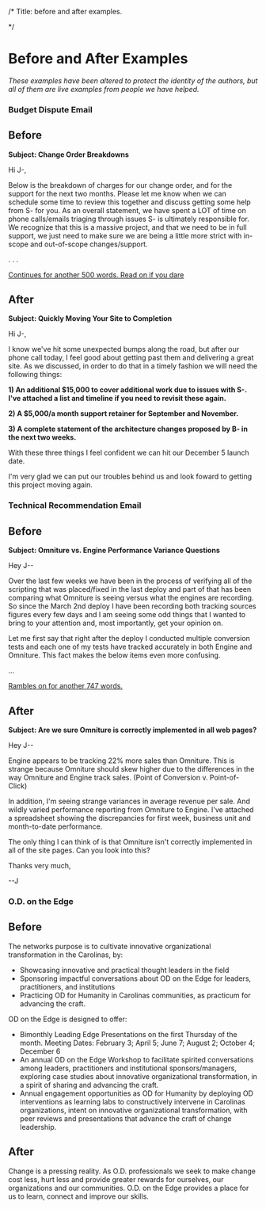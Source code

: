 /*
Title: before and after examples.

*/

# Before and After Examples

*These examples have been altered to protect the identity of the authors, but all of them are live examples from people we have helped.*

### Budget Dispute Email


## Before

**Subject: Change Order Breakdowns**


Hi J-,

Below is the breakdown of charges for our change order, and for the support for the next two months. Please let me know when we can schedule some time to review this together and discuss getting some help from S- for you. As an overall statement, we have spent a LOT of time on phone calls/emails triaging through issues S- is ultimately responsible for. We recognize that this is a massive project, and that we need to be in full support, we just need to make sure we are being a little more strict with in-scope and out-of-scope changes/support.

. . . 

[Continues for another 500 words. Read on if you dare](./email/budgetbefore)
 
<!-- Initial Change order
Cost: $15,000

Charge Breakdown/notes

* Lengthy and unplanned support for S- on their own code changes. Erick has spent a lot of time helping Honey triage through his own code to figure out why it doesn’t work. Several of these phone calls had no relation to us needing any code changes.

* Ecosystem Architecture changes/folder structure changes requested from B– round 1. Round 2 is still TBD.

* S- Requirements not being provided in time causing changes to all forms (provider search, contact us, fraud and abuse).

* S- Requesting a rapid change to provider search, then requesting the form to be reverted back to the original so they can have two weeks to develop to their own requirements.

* We will need to go back again in two weeks and make the form changes to what is mandated in S- requirements.

* In the S- development standards, a Windows Server 2008 platform was the requested development target. We found out two weeks ago that they are actually using a Linux platform instead. This caused us to go back and make changes to our HTML code.

 
Architecture change provided by B-
Cost: TBD, this could be done as a block of hours if B- will need more collaboration with us.
 
Charge breakdown/notes:

* Will be a separate estimate and statement of work based on requested changes, testing, and support required.

* This absolutely has to be presented to us in the next two weeks. ALL OTHER SITES WILL BE PLACED ON HOLD FOR DEVELOPMENT UNTIL THIS IS DONE AND APPLIED TO THE ECOSYSTEM.

* If this is not finished in the next two weeks, M-, R-, I-, and -, will incur a charge in addition to their initial website costs to retroactively merge these changes into their site so that every site built is on the same code base.

 
Support Retainer for Sept-Nov
Cost: $5,000 per month
 
Charge breakdown/notes

* This is an optional charge for August, but will be a required charge for our web developers to be available for ad-hoc fixes, changes, support. Right now, I have two developers working on these websites (all of them), and one is being 100% tied up on phone calls both with the group and separately for the S- developers. I cannot move forward in the current timeline without charging for that support. -->


## After

**Subject: Quickly Moving Your Site to Completion**

Hi J-,

I know we've hit some unexpected bumps along the road, but after our phone call today, I feel good about getting past them and delivering a great site. 
As we discussed, in order to do that in a timely fashion we will need the following things:

**1) An additional $15,000 to cover additional work due to issues with S-. I've attached a list and timeline if you need to revisit these again.**

**2) A $5,000/a month support retainer for September and November.** 
 
**3) A complete statement of the architecture changes proposed by B- in the next two weeks.**

With these three things I feel confident we can hit our December 5 launch date.

I'm very glad we can put our troubles behind us and look foward to getting this project moving again. 




### Technical Recommendation Email


## Before

**Subject: Omniture vs. Engine Performance Variance Questions** 

Hey J--

Over the last few weeks we have been in the process of verifying all of the scripting that was placed/fixed in the last deploy and part of that has been comparing what Omniture is seeing versus what the engines are recording. So since the March 2nd deploy I have been recording both tracking sources figures every few days and I am seeing some odd things that I wanted to bring to your attention and, most importantly, get your opinion on.

Let me first say that right after the deploy I conducted multiple conversion tests and each one of my tests have tracked accurately in both Engine and Omniture. This fact makes the below items even more confusing.

...

[Rambles on for another 747 words.](./email/recommendation)

## After


**Subject: Are we sure Omniture is correctly implemented in all web pages?**

Hey J--

Engine appears to be tracking 22% more sales than Omniture. This is strange because Omniture should skew higher due to the differences in the way Omniture and Engine track sales. (Point of Conversion v. Point-of-Click)

In addition, I'm seeing strange variances in average revenue per sale. And wildly varied performance reporting from Omniture to Engine. I've attached a spreadsheet showing the discrepancies for first week, business unit and month-to-date performance. 

The only thing I can think of is that Omniture isn't correctly implemented in all of the site pages. Can you look into this?

Thanks very much, 

--J



### O.D. on the Edge


## Before

The networks purpose is to cultivate innovative organizational  transformation in the Carolinas, by:

* Showcasing innovative and practical thought leaders in the field  
* Sponsoring impactful conversations about OD on the Edge for leaders, practitioners, and institutions
* Practicing OD for Humanity in Carolinas communities, as practicum for advancing the craft.

OD on the Edge is designed to offer:

* Bimonthly Leading Edge Presentations on the first Thursday of the month. Meeting Dates: February 3; April 5; June 7; August 2; October 4; December 6
* An annual OD on the Edge Workshop to facilitate spirited conversations among leaders, practitioners and institutional sponsors/managers, exploring case studies about innovative organizational transformation, in a spirit of sharing and advancing the craft.
* Annual engagement opportunities as OD for Humanity by deploying OD interventions as learning labs to constructively intervene in Carolinas organizations, intent on innovative organizational transformation, with peer reviews and presentations that advance the craft of change leadership.


## After

Change is a pressing reality. As O.D. professionals we seek to make change cost less, hurt less and provide greater rewards for ourselves, our organizations and our communities. O.D. on the Edge provides a place for us to learn, connect and improve our skills.
